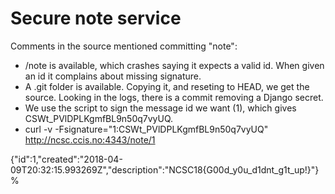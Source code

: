 # Secure note service

Comments in the source mentioned committing "note":
- /note is available, which crashes saying it expects a valid id. When given an id it complains about missing signature.
- A .git folder is available. Copying it, and reseting to HEAD, we get the source. Looking in the logs, there is a commit removing a Django secret.
- We use the script to sign the message id we want (1), which gives CSWt_PVlDPLKgmfBL9n50q7vyUQ.
- curl -v -Fsignature="1:CSWt_PVlDPLKgmfBL9n50q7vyUQ" http://ncsc.ccis.no:4343/note/1

{"id":1,"created":"2018-04-09T20:32:15.993269Z","description":"NCSC18{G00d_y0u_d1dnt_g1t_up!}"}%